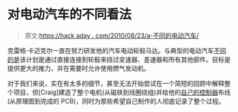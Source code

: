 # 对电动汽车的不同看法

> 原文:[https://hack aday . com/2010/08/23/a-不同的电动汽车/](https://hackaday.com/2010/08/23/a-different-take-on-electric-motor-cars/)

克雷格·卡迈克尔一直在努力研发他的汽车电动轮毂马达。与典型的电动汽车[不同的是](http://hackaday.com/2010/02/15/converting-a-miata-to-all-electric/)该计划是通过直接连接到轮毂来绕过变速器、差速器和所有其他部件。目标是提供更大的推力，并在需要时允许使用燃气发动机。

对于我们来说，实在有太多的细节，甚至无法开始尝试在一个简短的回顾中解释整个项目，但[Craig]建造了整个电机(从磁铁到线圈绕组)并给他的[自己的控制器](http://members.shaw.ca/Craig-C/hybridize/MotorControllerManual.html)布线(从原理图到完成的 PCB)，同时为那些希望自己制作的人彻底记录了整个过程。